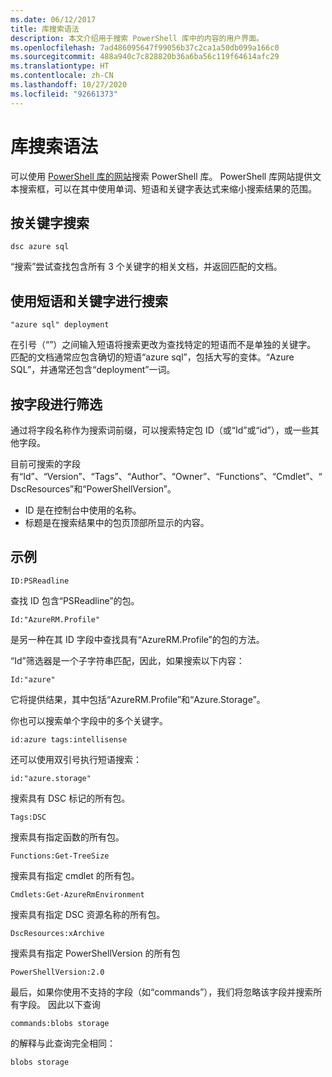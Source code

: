 ```yaml
---
ms.date: 06/12/2017
title: 库搜索语法
description: 本文介绍用于搜索 PowerShell 库中的内容的用户界面。
ms.openlocfilehash: 7ad486095647f99056b37c2ca1a50db099a166c0
ms.sourcegitcommit: 488a940c7c828820b36a6ba56c119f64614afc29
ms.translationtype: HT
ms.contentlocale: zh-CN
ms.lasthandoff: 10/27/2020
ms.locfileid: "92661373"
---
```

# <a name="gallery-search-syntax"></a>库搜索语法

可以使用 [PowerShell 库的网站](https://www.powershellgallery.com/)搜索 PowerShell 库。 PowerShell 库网站提供文本搜索框，可以在其中使用单词、短语和关键字表达式来缩小搜索结果的范围。

## <a name="search-by-keywords"></a>按关键字搜索

```Syntax
dsc azure sql
```

“搜索”尝试查找包含所有 3 个关键字的相关文档，并返回匹配的文档。

## <a name="search-using-phrases-and-keywords"></a>使用短语和关键字进行搜索

```Syntax
"azure sql" deployment
```

在引号（“”）之间输入短语将搜索更改为查找特定的短语而不是单独的关键字。 匹配的文档通常应包含确切的短语“azure sql”，包括大写的变体。“Azure SQL”，并通常还包含“deployment”一词。

## <a name="filtering-on-fields"></a>按字段进行筛选

通过将字段名称作为搜索词前缀，可以搜索特定包 ID（或“Id”或“id”），或一些其他字段。

目前可搜索的字段有“Id”、“Version”、“Tags”、“Author”、“Owner”、“Functions”、“Cmdlet”、“DscResources”和“PowerShellVersion”。

- ID 是在控制台中使用的名称。
- 标题是在搜索结果中的包页顶部所显示的内容。

## <a name="examples"></a>示例

```Syntax
ID:PSReadline
```

查找 ID 包含“PSReadline”的包。

```Syntax
Id:"AzureRM.Profile"
```

是另一种在其 ID 字段中查找具有“AzureRM.Profile”的包的方法。

“Id”筛选器是一个子字符串匹配，因此，如果搜索以下内容：

```Syntax
Id:"azure"
```

它将提供结果，其中包括“AzureRM.Profile”和“Azure.Storage”。

你也可以搜索单个字段中的多个关键字。

```Syntax
id:azure tags:intellisense
```

还可以使用双引号执行短语搜索：

```Syntax
id:"azure.storage"
```

搜索具有 DSC 标记的所有包。

```Syntax
Tags:DSC
```

搜索具有指定函数的所有包。

```Syntax
Functions:Get-TreeSize
```

搜索具有指定 cmdlet 的所有包。

```Syntax
Cmdlets:Get-AzureRmEnvironment
```

搜索具有指定 DSC 资源名称的所有包。

```Syntax
DscResources:xArchive
```

搜索具有指定 PowerShellVersion 的所有包

```Syntax
PowerShellVersion:2.0
```

最后，如果你使用不支持的字段（如“commands”），我们将忽略该字段并搜索所有字段。 因此以下查询

```Syntax
commands:blobs storage
```

的解释与此查询完全相同：

```Syntax
blobs storage
```
